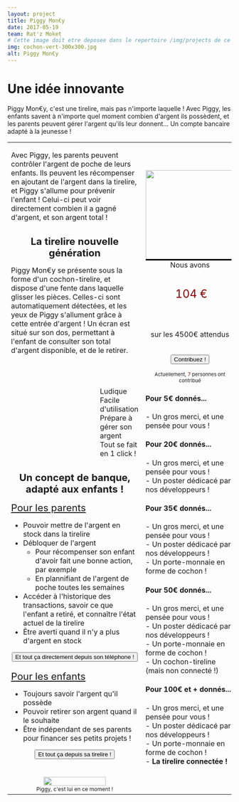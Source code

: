 ```yaml
---
layout: project
title: Piggy Mon€y
date: 2017-05-19
team: Rat'z Moket
# Cette image doit etre deposee dans le repertoire /img/projects de ce site.
img: cochon-vert-300x300.jpg
alt: Piggy Mon€y
---
```

<h1>Une idée innovante</h1>
<i class="fa fa-asterisk fa-2" aria-hidden="true"></i> Piggy Mon€y, c'est une tirelire, mais pas n'importe laquelle ! Avec Piggy, les enfants savent à n'importe quel moment combien d'argent ils possèdent, et les parents peuvent gérer l'argent qu'ils leur donnent... Un compte bancaire adapté à la jeunesse ! 

<table> <tr> <td width=65%> 


<i class="fa fa-asterisk fa-2" aria-hidden="true"></i> Avec Piggy, les parents peuvent contrôler l'argent de poche de leurs enfants. Ils peuvent les récompenser en ajoutant de l'argent dans la tirelire, et Piggy s'allume pour prévenir l'enfant ! Celui-ci peut voir directement combien il a gagné d'argent, et son argent total ! 


<center> <h2 class="bg-warning" style="height:50px; font-size:22px;">La tirelire nouvelle génération</h2></center>
<i class="fa fa-asterisk fa-2" aria-hidden="true"></i> Piggy Mon€y se présente sous la forme d'un cochon-tirelire, et dispose d'une fente dans laquelle glisser les pièces. Celles-ci sont automatiquement détectées, et les yeux de Piggy s'allument grâce à cette entrée d'argent ! Un écran est situé sur son dos, permettant à l'enfant de consulter son total d'argent disponible, et de le retirer. 

 <br /> <br /> 
<div style="padding-left:200px;"> 
<i class="fa fa-plus" aria-hidden="true"></i> Ludique <br />
<i class="fa fa-plus" aria-hidden="true"></i> Facile d'utilisation <br />
<i class="fa fa-plus" aria-hidden="true"></i> Prépare à gérer son argent <br />
<i class="fa fa-plus" aria-hidden="true"></i> Tout se fait en 1 click ! <br />
</div>

<center> <h2 class="bg-warning" style="height:50px; font-size:22px;">Un concept de banque, adapté aux enfants !</h2></center>

<div class="fa fa-bookmark-o fa-2" style="font-size:22px;text-variant:small-caps;"><u> Pour les parents</u></div>
<ul>
<li> Pouvoir mettre de l'argent en stock dans la tirelire</li>
<li> Débloquer de l'argent 
  <ul> <li> Pour récompenser son enfant d'avoir fait une bonne action, par exemple</li>
  <li>  En plannifiant de l'argent de poche toutes les semaines</li></ul></li>
<li> Accéder à l'historique des transactions, savoir ce que l'enfant a retiré, et connaître l'état actuel de la tirelire</li>
<li> Être averti quand il n'y a plus d'argent en stock</li>
</ul>
<center><button type="button" class="fa fa-mobile" class="btn btn-danger">Et tout ça directement depuis son téléphone !</button></center>
 <br />
<div class="fa fa-bookmark-o fa-2" style="font-size:22px;text-variant:small-caps;"><u> Pour les enfants</u></div>
<ul>
<li> Toujours savoir l'argent qu'il possède</li>
<li> Pouvoir retirer son argent quand il le souhaite</li>
<li> Être indépendant de ses parents pour financer ses petits projets !</li>
</ul>

<center><button type="button" class="fa fa-superpowers" class="btn btn-danger">Et tout ça depuis sa tirelire !</button></center>
<br /> <br />
<center><img src="https://img4.hostingpics.net/pics/817482IMG20052017040222.jpg" style="width:70%;"/></center>
<div style="font-size:12px;text-align:center;">Piggy, c'est lui en ce moment ! </div>

 </td>  <td> 
<img src="http://www.e-playbuyers.com/Files/86582/Img/11/TIR21V-Z2-1-.jpg" style="border-bottom:3px solid black;width:200px;"/>
<center>Nous avons <br />
<div style="font-size:25px;text-align:center;color:darkred;background-image:url('http://icon-icons.com/icons2/550/PNG/96/business-color_pig_icon-icons.com_53440.png'); padding-top:40px;padding-left:6px;width:96px; height:96px;"> 104 €<br />
</div> 
sur les 4500€ attendus <br /><br />

<button type="button" class="btn btn-danger"> Contribuez !</button>
<div style="font-size:11px;">Actuellement, <span style="color:darkred;"> 7 </span> personnes ont contribué</div></center>

<div><h4>Pour 5€ donnés...</h4>
- Un gros merci, et une pensée pour vous !<br />
</div>
<div><h4>Pour 20€ donnés...</h4>
- Un gros merci, et une pensée pour vous !<br />
- Un poster dédicacé par nos développeurs !<br />
</div>
<div><h4>Pour 35€ donnés...</h4>
- Un gros merci, et une pensée pour vous !<br />
- Un poster dédicacé par nos développeurs !<br />
- Un porte-monnaie en forme de cochon !<br />
</div>
<div><h4>Pour 50€ donnés...</h4>
- Un gros merci, et une pensée pour vous !<br />
- Un poster dédicacé par nos développeurs !<br />
- Un porte-monnaie en forme de cochon !<br />
- Un cochon-tireline (mais non connecté !)<br />
</div>
<div><h4>Pour 100€ et + donnés...</h4>
- Un gros merci, et une pensée pour vous !<br />
- Un poster dédicacé par nos développeurs !<br />
- Un porte-monnaie en forme de cochon !<br />
- <b>La tirelire connectée ! </b>
</div>


</td> </tr></table>
